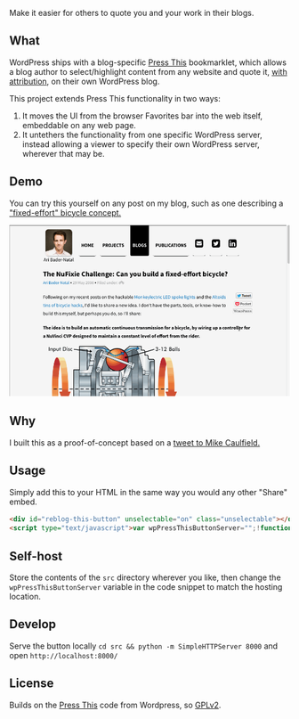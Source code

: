 
Make it easier for others to quote you and your work in their blogs.

## What

WordPress ships with a blog-specific [Press This](https://en.support.wordpress.com/press-this/) bookmarklet, which allows a blog author to select/highlight content from any website and quote it, [with attribution](http://wpandlegalstuff.com/press-this-and-copyright-infringement/), on their own WordPress blog. 

This project extends Press This functionality in two ways: 

1. It moves the UI from the browser Favorites bar into the web itself, embeddable on any web page.
2. It untethers the functionality from one specific WordPress server, instead allowing a viewer to specify their own WordPress server, wherever that may be. 

## Demo

You can try this yourself on any post on my blog, such as one describing a ["fixed-effort" bicycle concept.](https://aribadernatal.com/2008/05/29/the-nufixie-challenge-can-you-build-a-fixed-effort-bicycle-transmission/)

![](https://github.com/aribn/wp-pressthis-button/blob/master/wp-pressthis-button-demo.gif)

## Why

I built this as a proof-of-concept based on a [tweet to Mike Caulfield.](https://twitter.com/aribadernatal/status/657060037320245248)

## Usage

Simply add this to your HTML in the same way you would any other "Share" embed.

```html
<div id="reblog-this-button" unselectable="on" class="unselectable"></div>
<script type="text/javascript">var wpPressThisButtonServer="";!function(d,i){if(!d.getElementById(i)){var j=d.createElement("script");j.id=i;j.src=wpPressThisButtonServer+"/wp-pressthis-button.js?v=1";var w=d.getElementById(i);d.body.appendChild(j);}}(document,"reblog-btn-js");</script>
```

## Self-host

Store the contents of the `src` directory wherever you like, then change the `wpPressThisButtonServer` variable in the code snippet to match the hosting location.

## Develop

Serve the button locally `cd src && python -m SimpleHTTPServer 8000` and open `http://localhost:8000/`


## License

Builds on the [Press This](https://codex.wordpress.org/Press_This) code from Wordpress, so [GPLv2](LICENSE).